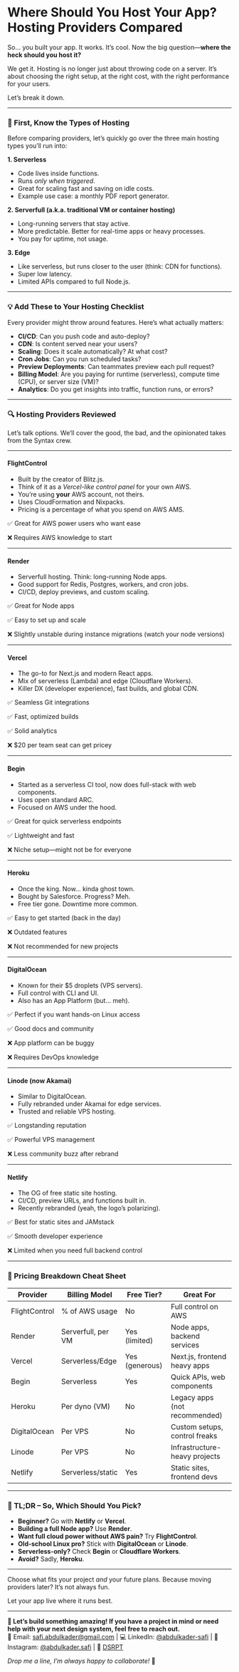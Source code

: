# Where Should You Host Your App? Hosting Providers Compared

So… you built your app. It works. It’s cool. Now the big question—**where the heck should you host it?**

We get it. Hosting is no longer just about throwing code on a server. It’s about choosing the right setup, at the right cost, with the right performance for your users.

Let’s break it down.

---

### **🧠 First, Know the Types of Hosting**

Before comparing providers, let’s quickly go over the three main hosting types you’ll run into:

**1. Serverless**

- Code lives inside functions.
- Runs _only when triggered_.
- Great for scaling fast and saving on idle costs.
- Example use case: a monthly PDF report generator.

**2. Serverfull (a.k.a. traditional VM or container hosting)**

- Long-running servers that stay active.
- More predictable. Better for real-time apps or heavy processes.
- You pay for uptime, not usage.

**3. Edge**

- Like serverless, but runs closer to the user (think: CDN for functions).
- Super low latency.
- Limited APIs compared to full Node.js.

---

### **💡 Add These to Your Hosting Checklist**

Every provider might throw around features. Here’s what actually matters:

- **CI/CD**: Can you push code and auto-deploy?
- **CDN**: Is content served near your users?
- **Scaling**: Does it scale automatically? At what cost?
- **Cron Jobs**: Can you run scheduled tasks?
- **Preview Deployments**: Can teammates preview each pull request?
- **Billing Model**: Are you paying for runtime (serverless), compute time (CPU), or server size (VM)?
- **Analytics**: Do you get insights into traffic, function runs, or errors?

---

### **🔍 Hosting Providers Reviewed**

Let’s talk options. We’ll cover the good, the bad, and the opinionated takes from the Syntax crew.

---

#### **FlightControl**

- Built by the creator of Blitz.js.
- Think of it as a _Vercel-like control panel_ for your own AWS.
- You’re using **your** AWS account, not theirs.
- Uses CloudFormation and Nixpacks.
- Pricing is a percentage of what you spend on AWS AMS.

✅ Great for AWS power users who want ease

❌ Requires AWS knowledge to start

---

#### **Render**

- Serverfull hosting. Think: long-running Node apps.
- Good support for Redis, Postgres, workers, and cron jobs.
- CI/CD, deploy previews, and custom scaling.

✅ Great for Node apps

✅ Easy to set up and scale

❌ Slightly unstable during instance migrations (watch your node versions)

---

#### **Vercel**

- The go-to for Next.js and modern React apps.
- Mix of serverless (Lambda) and edge (Cloudflare Workers).
- Killer DX (developer experience), fast builds, and global CDN.

✅ Seamless Git integrations

✅ Fast, optimized builds

✅ Solid analytics

❌ $20 per team seat can get pricey

---

#### **Begin**

- Started as a serverless CI tool, now does full-stack with web components.
- Uses open standard ARC.
- Focused on AWS under the hood.

✅ Great for quick serverless endpoints

✅ Lightweight and fast

❌ Niche setup—might not be for everyone

---

#### **Heroku**

- Once the king. Now… kinda ghost town.
- Bought by Salesforce. Progress? Meh.
- Free tier gone. Downtime more common.

✅ Easy to get started (back in the day)

❌ Outdated features

❌ Not recommended for new projects

---

#### **DigitalOcean**

- Known for their $5 droplets (VPS servers).
- Full control with CLI and UI.
- Also has an App Platform (but… meh).

✅ Perfect if you want hands-on Linux access

✅ Good docs and community

❌ App platform can be buggy

❌ Requires DevOps knowledge

---

#### **Linode (now Akamai)**

- Similar to DigitalOcean.
- Fully rebranded under Akamai for edge services.
- Trusted and reliable VPS hosting.

✅ Longstanding reputation

✅ Powerful VPS management

❌ Less community buzz after rebrand

---

#### **Netlify**

- The OG of free static site hosting.
- CI/CD, preview URLs, and functions built in.
- Recently rebranded (yeah, the logo’s polarizing).

✅ Best for static sites and JAMstack

✅ Smooth developer experience

❌ Limited when you need full backend control

---

### **💸 Pricing Breakdown Cheat Sheet**

| **Provider**  | **Billing Model**  | **Free Tier?** | **Great For**                 |
| ------------- | ------------------ | -------------- | ----------------------------- |
| FlightControl | % of AWS usage     | No             | Full control on AWS           |
| Render        | Serverfull, per VM | Yes (limited)  | Node apps, backend services   |
| Vercel        | Serverless/Edge    | Yes (generous) | Next.js, frontend heavy apps  |
| Begin         | Serverless         | Yes            | Quick APIs, web components    |
| Heroku        | Per dyno (VM)      | No             | Legacy apps (not recommended) |
| DigitalOcean  | Per VPS            | No             | Custom setups, control freaks |
| Linode        | Per VPS            | No             | Infrastructure-heavy projects |
| Netlify       | Serverless/static  | Yes            | Static sites, frontend devs   |

---

### **🧠 TL;DR – So, Which Should You Pick?**

- **Beginner?** Go with **Netlify** or **Vercel**.
- **Building a full Node app?** Use **Render**.
- **Want full cloud power without AWS pain?** Try **FlightControl**.
- **Old-school Linux pro?** Stick with **DigitalOcean** or **Linode**.
- **Serverless-only?** Check **Begin** or **Cloudflare Workers**.
- **Avoid?** Sadly, **Heroku**.

---

Choose what fits your project _and_ your future plans. Because moving providers later? It’s not always fun.

Let your app live where it runs best.

---

**🚀 Let’s build something amazing! If you have a project in mind or need help with your next design system, feel free to reach out.**  
📧 Email: [safi.abdulkader@gmail.com](mailto:safi.abdulkader@gmail.com) | 💻 LinkedIn: [@abdulkader-safi](https://www.linkedin.com/in/abdulkader-safi/) | 📱 Instagram: [@abdulkader.safi](https://www.instagram.com/abdulkader.safi/) | 🏢 [DSRPT](https://www.dsrpt.com.au/kw/contact)

_Drop me a line, I’m always happy to collaborate!_ 🚀
